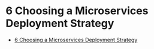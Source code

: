 # 6 Choosing a Microservices Deployment Strategy

- [6 Choosing a Microservices Deployment Strategy](#6-choosing-a-microservices-deployment-strategy)
